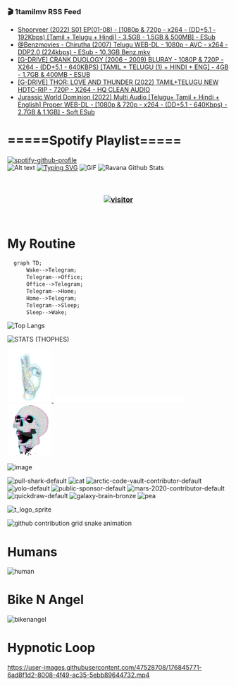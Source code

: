### 🎬 1tamilmv RSS Feed

<!-- BLOG-POST-LIST:START -->
- [Shoorveer &lpar;2022&rpar; S01 EP&lpar;01-08&rpar; - [1080p &amp; 720p - x264 - &lpar;DD+5.1 - 192Kbps&rpar; [Tamil + Telugu + Hindi] - 3.5GB - 1.5GB &amp; 500MB] - ESub](https://www.1tamilmv.click/index.php?/forums/topic/165835-shoorveer-2022-s01-ep01-08-1080p-720p-x264-dd51-192kbps-tamil-telugu-hindi-35gb-15gb-500mb-esub/&do=findComment&comment=331249)
- [@Benzmovies - Chirutha &lpar;2007&rpar; Telugu WEB-DL - 1080p - AVC - x264 - DDP2.0 &lpar;224kbps&rpar; - ESub - 10.3GB Benz.mkv](https://www.1tamilmv.click/index.php?/forums/topic/165847-benzmovies-chirutha-2007-telugu-web-dl-1080p-avc-x264-ddp20-224kbps-esub-103gb-benzmkv/&do=findComment&comment=331248)
- [[G-DRIVE] CRANK DUOLOGY &lpar;2006 - 2009&rpar; BLURAY - 1080P &amp; 720P - X264 - &lpar;DD+5.1 - 640KBPS&rpar; [TAMIL + TELUGU &lpar;1&rpar; + HINDI + ENG] - 4GB - 1.7GB &amp; 400MB - ESUB](https://www.1tamilmv.click/index.php?/forums/topic/165846-g-drive-crank-duology-2006-2009-bluray-1080p-720p-x264-dd51-640kbps-tamil-telugu-1-hindi-eng-4gb-17gb-400mb-esub/&do=findComment&comment=331247)
- [[G-DRIVE] THOR: LOVE AND THUNDER &lpar;2022&rpar; TAMIL+TELUGU NEW HDTC-RIP - 720P - X264 - HQ CLEAN AUDIO](https://www.1tamilmv.click/index.php?/forums/topic/165845-g-drive-thor-love-and-thunder-2022-tamiltelugu-new-hdtc-rip-720p-x264-hq-clean-audio/&do=findComment&comment=331246)
- [Jurassic World Dominion &lpar;2022&rpar; Multi Audio [Telugu+ Tamil + Hindi + English] Proper WEB-DL - [1080p &amp; 720p - x264 - &lpar;DD+5.1 - 640Kbps&rpar; - 2.7GB &amp; 1.1GB] - Soft ESub](https://www.1tamilmv.click/index.php?/forums/topic/165613-jurassic-world-dominion-2022-multi-audio-telugu-tamil-hindi-english-proper-web-dl-1080p-720p-x264-dd51-640kbps-27gb-11gb-soft-esub/&do=findComment&comment=331245)
<!-- BLOG-POST-LIST:END -->

# =====Spotify Playlist=====
[![spotify-github-profile](https://spotify-github-profile.vercel.app/api/view?uid=31rfzgmuvvewegdlxvlev4ynz4vu&cover_image=true&theme=default&bar_color=53b14f&bar_color_cover=true)](https://ravana69.github.io/rss)
</br>
![Alt text](https://spotify-recently-played-readme.vercel.app/api?user=31rfzgmuvvewegdlxvlev4ynz4vu)
[![Typing SVG](https://readme-typing-svg.herokuapp.com?color=%2336BCF7&center=true&vCenter=true&multiline=true&height=81&lines=I+AM+RAVANA;CONTACT+ME+ON+TELEGRAM%3A+%40R4V4N4)](https://git.io/typing-svg)
<img align="centre" height="400px" width="490px" alt="GIF" src="https://github.com/ravana69/ravana69/blob/master/rvm.gif" />
![Ravana Github Stats](https://github-readme-stats.vercel.app/api?username=ravana69&&show_icons=true&theme=radical)

<br />
<h3 align="center"> <a href="https://t.me/r4v4n4"><img src="https://profile-counter.glitch.me/ravana69/count.svg" alt="visitor" width="600"></a> </h3>
</br>

<H1>My Routine</H1>

```mermaid
  graph TD;
      Wake-->Telegram;
      Telegram-->Office;
      Office-->Telegram;
      Telegram-->Home;
      Home-->Telegram;
      Telegram-->Sleep;
      Sleep-->Wake;
```
![Top Langs](https://github-readme-stats.vercel.app/api/top-langs/?username=ravana69&&show_icons=true&theme=radical)

![STATS (THOPHES)](https://github-profile-trophy.vercel.app/?username=ravana69&theme=gruvbox&margin-w=10&margin-h=15&column=8)
<br />
<p align="left">
    <a href="#">
        <img width="20%" src="./assets/images/hand.gif" alt="" />
    </a>
    <a href="#">
        <img width="59%" src="./assets/images/spacer.png" alt="" >
    </a>
    <a href="#">
        <img width="20%" src="./assets/images/skull.gif" alt="" />
    </a>
</p>


![image](https://user-images.githubusercontent.com/47528708/175298537-0623dc00-7b1a-4ec1-b5b1-71768763a234.png)

<img width="148" alt="pull-shark-default" src="https://user-images.githubusercontent.com/47528708/176419715-70981865-4dc6-489a-8a1a-06842db67b15.gif"> <img width="148" alt="cat" src="https://user-images.githubusercontent.com/47528708/179149594-60701d0e-e626-415f-9958-80736351eadd.gif"> <img width="148" alt="arctic-code-vault-contributor-default" src="https://user-images.githubusercontent.com/47528708/175267501-e1fbbb8f-c2b2-4882-b865-2ac4debef26c.png"> <img width="148" alt="yolo-default" src="https://user-images.githubusercontent.com/47528708/175267654-281a1880-1129-4b7b-bf2f-de5dd2bc5afa.png"> <img width="148" alt="public-sponsor-default" src="https://user-images.githubusercontent.com/47528708/175268448-2e78cc75-fb25-4d76-bd22-7df520446b45.png"> <img width="148" alt="mars-2020-contributor-default" src="https://user-images.githubusercontent.com/47528708/175268475-de6d987a-3be9-4353-86a5-23b422559355.png"> <img width="148" alt="quickdraw-default" src="https://user-images.githubusercontent.com/47528708/179148665-33e7c2c8-5d95-413e-8b25-6862820a5fe7.png"> <img width="148" alt="galaxy-brain-bronze" src="https://user-images.githubusercontent.com/47528708/176419717-e2fdca8b-0fdc-47dd-9511-a7ff52178a33.gif"> <img width="148" alt="pea" src="https://user-images.githubusercontent.com/47528708/179149608-800ce6e1-7d24-4bfe-8e84-5628e6d5497d.gif">

![t_logo_sprite](https://user-images.githubusercontent.com/47528708/175293007-21ff1792-1fca-4be3-bcae-12fdc3aa414f.svg)

![github contribution grid snake animation](https://raw.githubusercontent.com/ravana69/ravana69/output/github-contribution-grid-snake-dark.svg#gh-dark-mode-only)

# Humans
<img width="170" alt="human" src="https://user-images.githubusercontent.com/47528708/176413829-c142d478-1c96-4c3c-a2a4-2dd35374c335.gif">

# Bike N Angel
<img width="170" alt="bikenangel" src="https://user-images.githubusercontent.com/47528708/176616968-3a44f91e-8016-477c-9bb5-c4689a1adbee.gif">

# Hypnotic Loop

https://user-images.githubusercontent.com/47528708/176845771-6ad8f1d2-8008-4f49-ac35-5ebb89644732.mp4

